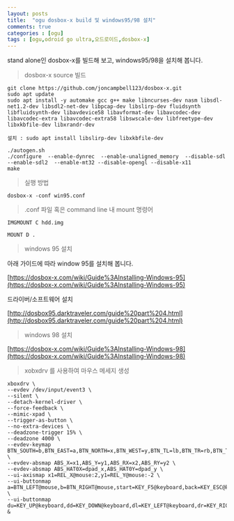 ```yaml
---
layout: posts
title:  "ogu dosbox-x build 및 windows95/98 설치"
comments: true
categories : [ogu]
tags : [ogu,odroid go ultra,오드로이드,dosbox-x]
---
```


stand alone인 dosbox-x를 빌드해 보고, windows95/98을 설치해 봅니다.

> dosbox-x source 빌드

    git clone https://github.com/joncampbell123/dosbox-x.git
    sudo apt update
    sudo apt install -y automake gcc g++ make libncurses-dev nasm libsdl-net1.2-dev libsdl2-net-dev libpcap-dev libslirp-dev fluidsynth libfluidsynth-dev libavdevice58 libavformat-dev libavcodec-dev libavcodec-extra libavcodec-extra58 libswscale-dev libfreetype-dev libxkbfile-dev libxrandr-dev

    설치 : sudo apt install libslirp-dev libxkbfile-dev

    ./autogen.sh
    ./configure  --enable-dynrec  --enable-unaligned_memory  --disable-sdl  --enable-sdl2  --enable-mt32 --disable-opengl --disable-x11
    make

> 실행 방법

    dosbox-x -conf win95.conf

> .conf 파일 혹은 command line 내 mount 명령어

    IMGMOUNT C hdd.img

    MOUNT D .

> windows 95 설치

아래 가이드에 따라 window 95를 설치해 봅니다.

[https://dosbox-x.com/wiki/Guide%3AInstalling-Windows-95](https://dosbox-x.com/wiki/Guide%3AInstalling-Windows-95)

드라이버/소프트웨어 설치

[http://dosbox95.darktraveler.com/guide%20part%204.html](http://dosbox95.darktraveler.com/guide%20part%204.html)

> windows 98 설치

[https://dosbox-x.com/wiki/Guide%3AInstalling-Windows-98](https://dosbox-x.com/wiki/Guide%3AInstalling-Windows-98)

> xobxdrv 를 사용하여 마우스 메세지 생성

    xboxdrv \
    --evdev /dev/input/event3 \
    --silent \
    --detach-kernel-driver \
    --force-feedback \
    --mimic-xpad \
    --trigger-as-button \
    --no-extra-devices \
    --deadzone-trigger 15% \
    --deadzone 4000 \
    --evdev-keymap BTN_SOUTH=b,BTN_EAST=a,BTN_NORTH=x,BTN_WEST=y,BTN_TL=lb,BTN_TR=rb,BTN_TL2=tl,BTN_TR2=tr,BTN_TRIGGER_HAPPY3=back,BTN_TRIGGER_HAPPY4=start \
    --evdev-absmap ABS_X=x1,ABS_Y=y1,ABS_RX=x2,ABS_RY=y2 \
    --evdev-absmap ABS_HAT0X=dpad_x,ABS_HAT0Y=dpad_y \
    --ui-axismap x1=REL_X@mouse:2,y1=REL_Y@mouse:-2 \
    --ui-buttonmap a=BTN_LEFT@mouse,b=BTN_RIGHT@mouse,start=KEY_F5@keyboard,back=KEY_ESC@keyboard \
    --ui-buttonmap du=KEY_UP@keyboard,dd=KEY_DOWN@keyboard,dl=KEY_LEFT@keyboard,dr=KEY_RIGHT@keyboard &
